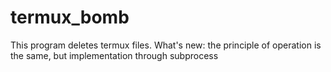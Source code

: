 # termux_bomb
This program deletes termux files.
What's new:
the principle of operation is the same, but implementation through subprocess
